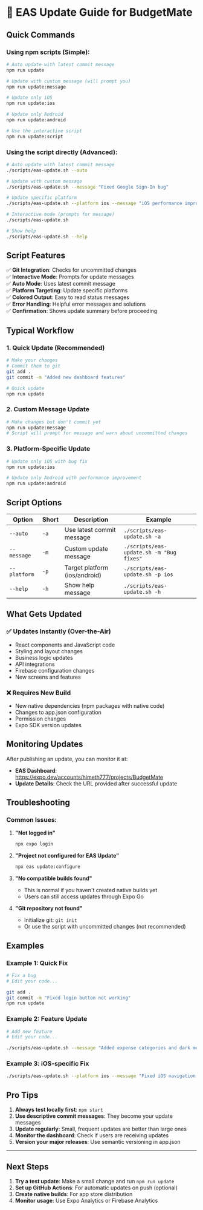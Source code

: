 # 🚀 EAS Update Guide for BudgetMate

## Quick Commands

### Using npm scripts (Simple):
```bash
# Auto update with latest commit message
npm run update

# Update with custom message (will prompt you)
npm run update:message

# Update only iOS
npm run update:ios

# Update only Android  
npm run update:android

# Use the interactive script
npm run update:script
```

### Using the script directly (Advanced):
```bash
# Auto update with latest commit message
./scripts/eas-update.sh --auto

# Update with custom message
./scripts/eas-update.sh --message "Fixed Google Sign-In bug"

# Update specific platform
./scripts/eas-update.sh --platform ios --message "iOS performance improvements"

# Interactive mode (prompts for message)
./scripts/eas-update.sh

# Show help
./scripts/eas-update.sh --help
```

## Script Features

✅ **Git Integration**: Checks for uncommitted changes  
✅ **Interactive Mode**: Prompts for update messages  
✅ **Auto Mode**: Uses latest commit message  
✅ **Platform Targeting**: Update specific platforms  
✅ **Colored Output**: Easy to read status messages  
✅ **Error Handling**: Helpful error messages and solutions  
✅ **Confirmation**: Shows update summary before proceeding  

## Typical Workflow

### 1. Quick Update (Recommended)
```bash
# Make your changes
# Commit them to git
git add .
git commit -m "Added new dashboard features"

# Quick update
npm run update
```

### 2. Custom Message Update
```bash
# Make changes but don't commit yet
npm run update:message
# Script will prompt for message and warn about uncommitted changes
```

### 3. Platform-Specific Update
```bash
# Update only iOS with bug fix
npm run update:ios

# Update only Android with performance improvement
npm run update:android
```

## Script Options

| Option | Short | Description | Example |
|--------|--------|-------------|---------|
| `--auto` | `-a` | Use latest commit message | `./scripts/eas-update.sh -a` |
| `--message` | `-m` | Custom update message | `./scripts/eas-update.sh -m "Bug fixes"` |
| `--platform` | `-p` | Target platform (ios/android) | `./scripts/eas-update.sh -p ios` |
| `--help` | `-h` | Show help message | `./scripts/eas-update.sh -h` |

## What Gets Updated

### ✅ Updates Instantly (Over-the-Air)
- React components and JavaScript code
- Styling and layout changes
- Business logic updates
- API integrations
- Firebase configuration changes
- New screens and features

### ❌ Requires New Build
- New native dependencies (npm packages with native code)
- Changes to app.json configuration
- Permission changes
- Expo SDK version updates

## Monitoring Updates

After publishing an update, you can monitor it at:
- **EAS Dashboard**: https://expo.dev/accounts/himeth777/projects/BudgetMate
- **Update Details**: Check the URL provided after successful update

## Troubleshooting

### Common Issues:

1. **"Not logged in"**
   ```bash
   npx expo login
   ```

2. **"Project not configured for EAS Update"**
   ```bash
   npx eas update:configure
   ```

3. **"No compatible builds found"**
   - This is normal if you haven't created native builds yet
   - Users can still access updates through Expo Go

4. **"Git repository not found"**
   - Initialize git: `git init`
   - Or use the script with uncommitted changes (not recommended)

## Examples

### Example 1: Quick Fix
```bash
# Fix a bug
# Edit your code...

git add .
git commit -m "Fixed login button not working"
npm run update
```

### Example 2: Feature Update
```bash
# Add new feature
# Edit your code...

./scripts/eas-update.sh --message "Added expense categories and dark mode"
```

### Example 3: iOS-specific Fix
```bash
./scripts/eas-update.sh --platform ios --message "Fixed iOS navigation issue"
```

## Pro Tips

1. **Always test locally first**: `npm start`
2. **Use descriptive commit messages**: They become your update messages
3. **Update regularly**: Small, frequent updates are better than large ones
4. **Monitor the dashboard**: Check if users are receiving updates
5. **Version your major releases**: Use semantic versioning in app.json

---

## Next Steps

1. **Try a test update**: Make a small change and run `npm run update`
2. **Set up GitHub Actions**: For automatic updates on push (optional)
3. **Create native builds**: For app store distribution
4. **Monitor usage**: Use Expo Analytics or Firebase Analytics

